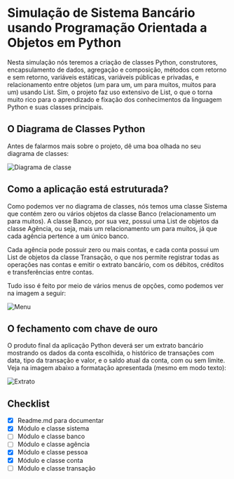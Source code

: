 
# Simulação de Sistema Bancário usando Programação Orientada a Objetos em Python

Nesta simulação nós teremos a criação de classes Python, construtores, encapsulamento de dados, agregação e composição, métodos com retorno e sem retorno, variáveis estáticas, variáveis públicas e privadas, e relacionamento entre objetos (um para um, um para muitos, muitos para um) usando List. Sim, o projeto faz uso extensivo de List, o que o torna muito rico para o aprendizado e fixação dos conhecimentos da linguagem Python e suas classes principais.



## O Diagrama de Classes Python
Antes de falarmos mais sobre o projeto, dê uma boa olhada no seu diagrama de classes:

![Diagrama de classe](https://acesseonline-arquivos-publicos.s3.us-east-2.amazonaws.com/exercicio_python/sistema_bancario_python_console_diagrama_classes.jpg)

## Como a aplicação está estruturada?

Como podemos ver no diagrama de classes, nós temos uma classe Sistema que contém zero ou vários objetos da classe Banco (relacionamento um para muitos). A classe Banco, por sua vez, possui uma List de objetos da classe Agência, ou seja, mais um relacionamento um para muitos, já que cada agência pertence a um único banco.

Cada agência pode possuir zero ou mais contas, e cada conta possui um List de objetos da classe Transação, o que nos permite registrar todas as operações nas contas e emitir o extrato bancário, com os débitos, créditos e transferências entre contas.

Tudo isso é feito por meio de vários menus de opções, como podemos ver na imagem a seguir:

![Menu](https://acesseonline-arquivos-publicos.s3.us-east-2.amazonaws.com/exercicio_python/sistema_bancario_python_console_menus.jpg)

## O fechamento com chave de ouro

O produto final da aplicação Python deverá ser um extrato bancário mostrando os dados da conta escolhida, o histórico de transações com data, tipo da transação e valor, e o saldo atual da conta, com ou sem limite. Veja na imagem abaixo a formatação apresentada (mesmo em modo texto):

![Extrato](https://acesseonline-arquivos-publicos.s3.us-east-2.amazonaws.com/exercicio_python/sistema_bancario_python_console_extrato.jpg)


## Checklist

- [x]  Readme.md para documentar
- [x]  Módulo e classe sistema
- [ ]  Módulo e classe banco
- [ ]  Módulo e classe agência
- [x]  Módulo e classe pessoa
- [x]  Módulo e classe conta
- [ ]  Módulo e classe transação
